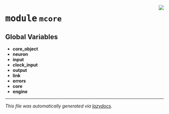 <!-- markdownlint-disable -->

<a href="../mcore/__init__.py#L0"><img align="right" style="float:right;" src="https://img.shields.io/badge/-source-cccccc?style=flat-square"></a>

# <kbd>module</kbd> `mcore`




**Global Variables**
---------------
- **core_object**
- **neuron**
- **input**
- **clock_input**
- **output**
- **link**
- **errors**
- **core**
- **engine**




---

_This file was automatically generated via [lazydocs](https://github.com/ml-tooling/lazydocs)._

